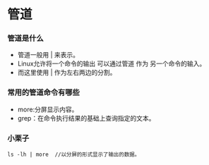 # 管道
### 管道是什么
- 管道一般用 | 来表示。
- Linux允许将一个命令的输出 可以通过管道 作为 另一个命令的输入。
- 而这里使用 | 作为左右两边的分割。

### 常用的管道命令有哪些
- more:分屏显示内容。
- grep：在命令执行结果的基础上查询指定的文本。

### 小栗子
```
ls -lh | more  //以分屏的形式显示了输出的数据。
```
